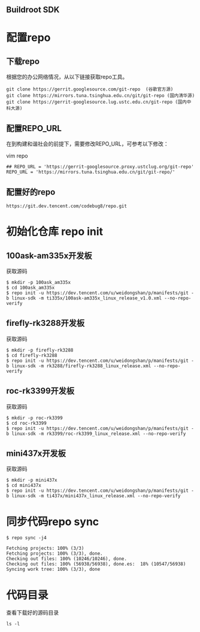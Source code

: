 Buildroot SDK
------

# 配置repo
## 下载repo
根据您的办公网络情况，从以下链接获取repo工具。
```
git clone https://gerrit.googlesource.com/git-repo  (谷歌官方源)
git clone https://mirrors.tuna.tsinghua.edu.cn/git/git-repo (国内清华源)
git clone https://gerrit-googlesource.lug.ustc.edu.cn/git-repo (国内中科大源)
```
## 配置REPO_URL
在到构建和谐社会的前提下，需要修改REPO_URL，可参考以下修改：

  vim repo

```
## REPO_URL = 'https://gerrit-googlesource.proxy.ustclug.org/git-repo'
REPO_URL = 'https://mirrors.tuna.tsinghua.edu.cn/git/git-repo/'
```

## 配置好的repo
```
https://git.dev.tencent.com/codebug8/repo.git
```
# 初始化仓库 repo init
## 100ask-am335x开发板
获取源码

```
$ mkdir -p 100ask_am335x
$ cd 100ask_am335x
$ repo init -u https://dev.tencent.com/u/weidongshan/p/manifests/git -b linux-sdk -m ti335x/100ask-am335x_linux_release_v1.0.xml --no-repo-verify
```
## firefly-rk3288开发板
获取源码
```
$ mkdir -p firefly-rk3288
$ cd firefly-rk3288
$ repo init -u https://dev.tencent.com/u/weidongshan/p/manifests/git -b linux-sdk -m rk3288/firefly-rk3288_linux_release.xml --no-repo-verify
```
## roc-rk3399开发板
获取源码
```
$ mkdir -p roc-rk3399
$ cd roc-rk3399
$ repo init -u https://dev.tencent.com/u/weidongshan/p/manifests/git -b linux-sdk -m rk3399/roc-rk3399_linux_release.xml --no-repo-verify
```

## mini437x开发板
获取源码
```
$ mkdir -p mini437x
$ cd mini437x
$ repo init -u https://dev.tencent.com/u/weidongshan/p/manifests/git -b linux-sdk -m ti437x/mini437x_linux_release.xml --no-repo-verify
```


# 同步代码repo sync

```
$ repo sync -j4

```
```
Fetching projects: 100% (3/3)
Fetching projects: 100% (3/3), done.
Checking out files: 100% (10246/10246), done.
Checking out files: 100% (56938/56938), done.es:  18% (10547/56938)
Syncing work tree: 100% (3/3), done
```
# 代码目录
查看下载好的源码目录
```
ls -l
```

